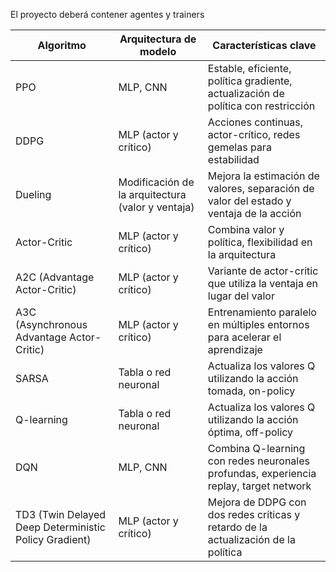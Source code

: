 El proyecto deberá contener agentes y trainers

| Algoritmo | Arquitectura de modelo | Características clave |
|----------|----------|----------|
| PPO | MLP, CNN | Estable, eficiente, política gradiente, actualización de política con restricción |
| DDPG | MLP (actor y crítico) | Acciones continuas, actor-crítico, redes gemelas para estabilidad |
| Dueling | Modificación de la arquitectura (valor y ventaja) | Mejora la estimación de valores, separación de valor del estado y ventaja de la acción |
| Actor-Critic | MLP (actor y crítico) | Combina valor y política, flexibilidad en la arquitectura |
| A2C (Advantage Actor-Critic) | MLP (actor y crítico) | Variante de actor-critic que utiliza la ventaja en lugar del valor |
| A3C (Asynchronous Advantage Actor-Critic) | MLP (actor y crítico) | Entrenamiento paralelo en múltiples entornos para acelerar el aprendizaje |
| SARSA | Tabla o red neuronal | Actualiza los valores Q utilizando la acción tomada, on-policy |
| Q-learning | Tabla o red neuronal | Actualiza los valores Q utilizando la acción óptima, off-policy |
| DQN | MLP, CNN | Combina Q-learning con redes neuronales profundas, experiencia replay, target network |
| TD3 (Twin Delayed Deep Deterministic Policy Gradient) | MLP (actor y crítico) | Mejora de DDPG con dos redes críticas y retardo de la actualización de la política |